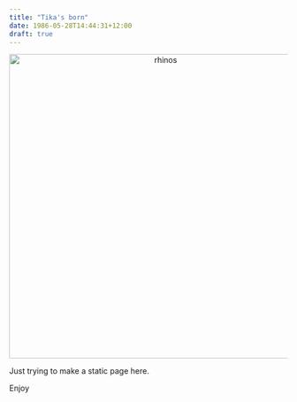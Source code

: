 ```yaml
---
title: "Tika's born"
date: 1986-05-28T14:44:31+12:00
draft: true
---
```


<html>
<body>
<div align="center">
<img src="/images/rhinos.jpg" class="image main" alt="rhinos" width="550">
</div>
</body>
</html>

Just trying to make a static page here.

Enjoy